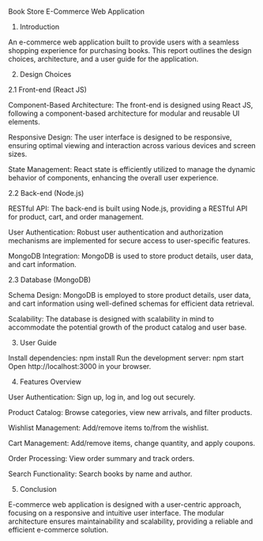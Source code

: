 Book Store E-Commerce Web Application


1. Introduction

An e-commerce web application built to provide users with a seamless shopping experience for purchasing books. This report outlines the design choices, architecture, and a user guide for the application.

2. Design Choices

2.1 Front-end (React JS)

Component-Based Architecture: The front-end is designed using React JS, following a component-based architecture for modular and reusable UI elements.

Responsive Design: The user interface is designed to be responsive, ensuring optimal viewing and interaction across various devices and screen sizes.

State Management: React state is efficiently utilized to manage the dynamic behavior of components, enhancing the overall user experience.


2.2 Back-end (Node.js)

RESTful API: The back-end is built using Node.js, providing a RESTful API for product, cart, and order management.

User Authentication: Robust user authentication and authorization mechanisms are implemented for secure access to user-specific features.

MongoDB Integration: MongoDB is used to store product details, user data, and cart information.


2.3 Database (MongoDB)

Schema Design: MongoDB is employed to store product details, user data, and cart information using well-defined schemas for efficient data retrieval.

Scalability: The database is designed with scalability in mind to accommodate the potential growth of the product catalog and user base.

3. User Guide

Install dependencies: npm install
Run the development server: npm start
Open http://localhost:3000 in your browser.

4. Features Overview

User Authentication: Sign up, log in, and log out securely.

Product Catalog: Browse categories, view new arrivals, and filter products.

Wishlist Management: Add/remove items to/from the wishlist.

Cart Management: Add/remove items, change quantity, and apply coupons.

Order Processing: View order summary and track orders.

Search Functionality: Search books by name and author.


5. Conclusion

E-commerce web application is designed with a user-centric approach, focusing on a responsive and intuitive user interface. The modular architecture ensures maintainability and scalability, providing a reliable and efficient e-commerce solution.
